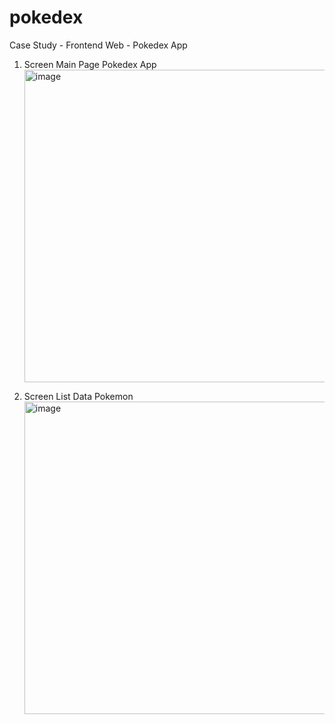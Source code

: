# pokedex
Case Study - Frontend Web - Pokedex App

1. Screen Main Page Pokedex App
    <br><img width="500" alt="image" src="![image](https://user-images.githubusercontent.com/25526244/204710073-00352103-97b2-45c6-9052-7f8e1929d7c3.png)">
    
2. Screen List Data Pokemon
    <br><img width="500" alt="image" src="![image](https://user-images.githubusercontent.com/25526244/204710472-a49a755e-4e7b-4f95-ba6d-a5f76e8f49d1.png)">
